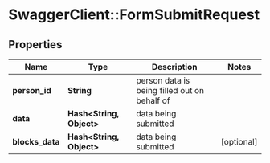 # SwaggerClient::FormSubmitRequest

## Properties
Name | Type | Description | Notes
------------ | ------------- | ------------- | -------------
**person_id** | **String** | person data is being filled out on behalf of | 
**data** | **Hash&lt;String, Object&gt;** | data being submitted | 
**blocks_data** | **Hash&lt;String, Object&gt;** | data being submitted | [optional] 



